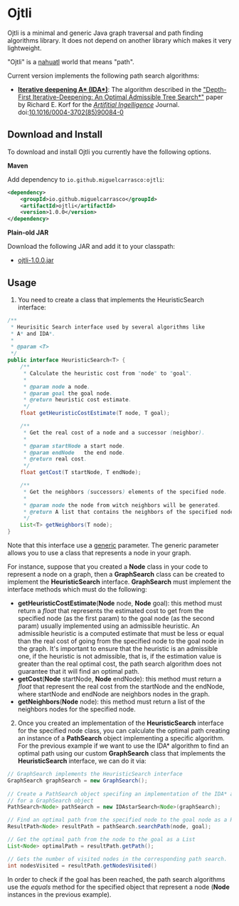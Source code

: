 # Ojtli

Ojtli is a minimal and generic Java graph traversal and path finding algorithms library. It does not depend on another
library which makes it very lightweight.

"Ojtli" is a [nahuatl](https://en.wikipedia.org/w/index.php?title=Nahuatl&oldid=1056837457) world that means "path".

Current version implements the following path search algorithms:

- **[Iterative deepening A* (IDA*)](https://en.wikipedia.org/w/index.php?title=Iterative_deepening_A*&oldid=1032176059)**:
  The algorithm described in
  the ["Depth-First Iterative-Deepening: An Optimal Admissible Tree Search*"](http://www.cse.sc.edu/~mgv/csce580f09/gradPres/korf_IDAStar_1985.pdf)
  paper by Richard E. Korf for
  the _[Artifitial Ingelligence](https://www.journals.elsevier.com/artificial-intelligence)_
  Journal. doi:[10.1016/0004-3702(85)90084-0](https://doi.org/10.1016%2F0004-3702%2885%2990084-0)

## Download and Install

To download and install Ojtli you currently have the following options.

**Maven**

Add dependency to `io.github.miguelcarrasco:ojtli`:

```xml
<dependency>
    <groupId>io.github.miguelcarrasco</groupId>
    <artifactId>ojtli</artifactId>
    <version>1.0.0</version>
</dependency>
```

**Plain-old JAR**

Download the following JAR and add it to your classpath:

* [ojtli-1.0.0.jar](https://search.maven.org/remotecontent?filepath=io/github/miguelcarrasco/ojtli/1.0.0/ojtli-1.0.0.jar)

## Usage

1. You need to create a class that implements the HeuristicSearch interface:

```java
/**
 * Heurisitic Search interface used by several algorithms like
 * A* and IDA*.
 *
 * @param <T>
 */
public interface HeuristicSearch<T> {
    /**
     * Calculate the heuristic cost from "node" to "goal".
     *
     * @param node a node.
     * @param goal the goal node.
     * @return heuristic cost estimate.
     */
    float getHeuristicCostEstimate(T node, T goal);

    /**
     * Get the real cost of a node and a successor (neighbor).
     *
     * @param startNode a start node.
     * @param endNode   the end node.
     * @return real cost.
     */
    float getCost(T startNode, T endNode);

    /**
     * Get the neighbors (successors) elements of the specified node.
     *
     * @param node the node from witch neighbors will be generated.
     * @return A list that contains the neighbors of the specified node.
     */
    List<T> getNeighbors(T node);
}
```

Note that this interface use a [generic](https://docs.oracle.com/javase/tutorial/extra/generics/index.html)
parameter. The generic parameter allows you to use a class that represents a node in your graph.

For instance, suppose that you created a **Node** class in your code to represent a node on a graph, then a
**GraphSearch** class can be created to implement the **HeuristicSearch** interface.
**GraphSearch** must implement the interface methods which must do the following:

* **getHeuristicCostEstimate**(**Node** node, **Node** goal): this method must return a _float_ that represents the
  estimated cost to get from the specified node (as the first param) to the goal node (as the second param) usually
  implemented using an admissible heuristic. An admissible heuristic is a computed estimate that must be less or equal
  than the real cost of going from the specified node to the goal node in the graph. It's important to ensure that the
  heuristic is an admissible one, if the heuristic is not admissible, that is, if the estimation value is greater than
  the real optimal cost, the path search algorithm does not guarantee that it will find an optimal path.
* **getCost**(**Node** startNode, **Node** endNode): this method must return a _float_ that represent the real cost from
  the startNode and the endNode, where startNode and endNode are neighbors nodes in the graph.
* **getNeighbors**(**Node** node): this method must return a list of the neighbors nodes for the specified node.

2. Once you created an implementation of the **HeuristicSearch** interface for the specified node class, you can
   calculate the optimal path creating an instance of a **PathSearch** object implementing a specific algorithm. For the
   previous example if we want to use the IDA* algorithm to find an optimal path using our custom **GraphSearch** class
   that implements the **HeuristicSearch** interface, we can do it via:

```java
// GraphSearch implements the HeuristicSearch interface
GraphSearch graphSearch = new GraphSearch();
        
// Create a PathSearch object specifing an implementation of the IDA* algorithm 
// for a GraphSearch object
PathSearch<Node> pathSearch = new IDAstarSearch<Node>(graphSearch);

// Find an optimal path from the specified node to the goal node as a ResultPath object
ResultPath<Node> resultPath = pathSearch.searchPath(node, goal);

// Get the optimal path from the node to the goal as a List
List<Node> optimalPath = resultPath.getPath();

// Gets the number of visited nodes in the corresponding path search.
int nodesVisited = resultPath.getNodesVisited()
```

In order to check if the goal has been reached, the path search algorithms use the _equals_ method for the specified
object that represent a node (**Node** instances in the previous example).
